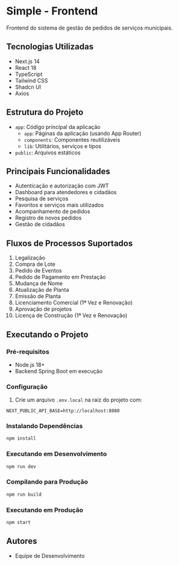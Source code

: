 # Simple - Frontend

Frontend do sistema de gestão de pedidos de serviços municipais.

## Tecnologias Utilizadas

- Next.js 14
- React 18
- TypeScript
- Tailwind CSS
- Shadcn UI
- Axios

## Estrutura do Projeto

- `app`: Código principal da aplicação
  - `app`: Páginas da aplicação (usando App Router)
  - `components`: Componentes reutilizáveis
  - `lib`: Utilitários, serviços e tipos
- `public`: Arquivos estáticos

## Principais Funcionalidades

- Autenticação e autorização com JWT
- Dashboard para atendedores e cidadãos
- Pesquisa de serviços
- Favoritos e serviços mais utilizados
- Acompanhamento de pedidos
- Registro de novos pedidos
- Gestão de cidadãos

## Fluxos de Processos Suportados

1. Legalização
2. Compra de Lote
3. Pedido de Eventos
4. Pedido de Pagamento em Prestação
5. Mudança de Nome
6. Atualização de Planta
7. Emissão de Planta
8. Licenciamento Comercial (1ª Vez e Renovação)
9. Aprovação de projetos
10. Licença de Construção (1ª Vez e Renovação)

## Executando o Projeto

### Pré-requisitos

- Node.js 18+
- Backend Spring Boot em execução

### Configuração

1. Crie um arquivo `.env.local` na raiz do projeto com:
```
NEXT_PUBLIC_API_BASE=http://localhost:8080
```

### Instalando Dependências

```bash
npm install
```

### Executando em Desenvolvimento

```bash
npm run dev
```

### Compilando para Produção

```bash
npm run build
```

### Executando em Produção

```bash
npm start
```

## Autores

- Equipe de Desenvolvimento
